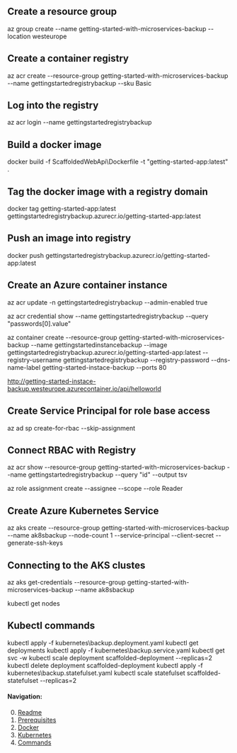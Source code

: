## Create a resource group
az group create --name getting-started-with-microservices-backup --location westeurope

## Create a container registry
az acr create --resource-group getting-started-with-microservices-backup --name gettingstartedregistrybackup --sku Basic

## Log into the registry
az acr login --name gettingstartedregistrybackup

## Build a docker image
docker build -f ScaffoldedWebApi\Dockerfile -t "getting-started-app:latest" .

## Tag the docker image with a registry domain
docker tag getting-started-app:latest gettingstartedregistrybackup.azurecr.io/getting-started-app:latest

## Push an image into registry
docker push gettingstartedregistrybackup.azurecr.io/getting-started-app:latest

## Create an Azure container instance
az acr update -n gettingstartedregistrybackup --admin-enabled true

az acr credential show --name gettingstartedregistrybackup --query "passwords[0].value"

az container create --resource-group getting-started-with-microservices-backup --name gettingstartedinstancebackup --image gettingstartedregistrybackup.azurecr.io/getting-started-app:latest --registry-username gettingstartedregistrybackup --registry-password <acrPassword> --dns-name-label getting-started-instace-backup --ports 80

http://getting-started-instace-backup.westeurope.azurecontainer.io/api/helloworld

## Create Service Principal for role base access 
az ad sp create-for-rbac --skip-assignment

## Connect RBAC with Registry
az acr show --resource-group getting-started-with-microservices-backup --name gettingstartedregistrybackup --query "id" --output tsv

az role assignment create --assignee <appId> --scope <acrId> --role Reader

## Create Azure Kubernetes Service
az aks create --resource-group getting-started-with-microservices-backup --name ak8sbackup --node-count 1 --service-principal <appId> --client-secret <password> --generate-ssh-keys

## Connecting to the AKS clustes
az aks get-credentials --resource-group getting-started-with-microservices-backup --name ak8sbackup

kubectl get nodes

## Kubectl commands
kubectl apply -f kubernetes\backup.deployment.yaml
kubectl get deployments
kubectl apply -f kubernetes\backup.service.yaml
kubectl get svc -w
kubectl scale deployment scaffolded-deployment --replicas=2
kubectl delete deployment scaffolded-deployment
kubectl apply -f kubernetes\backup.statefulset.yaml
kubectl scale statefulset scaffolded-statefulset --replicas=2

#### Navigation:

0. [Readme](README.md)
1. [Prerequisites](10-getting-started-prerequisites.md)
2. [Docker](20-getting-started-docker.md)
3. [Kubernetes](30-getting-started-kubernetes.md)
10. [Commands](01-commands.md)